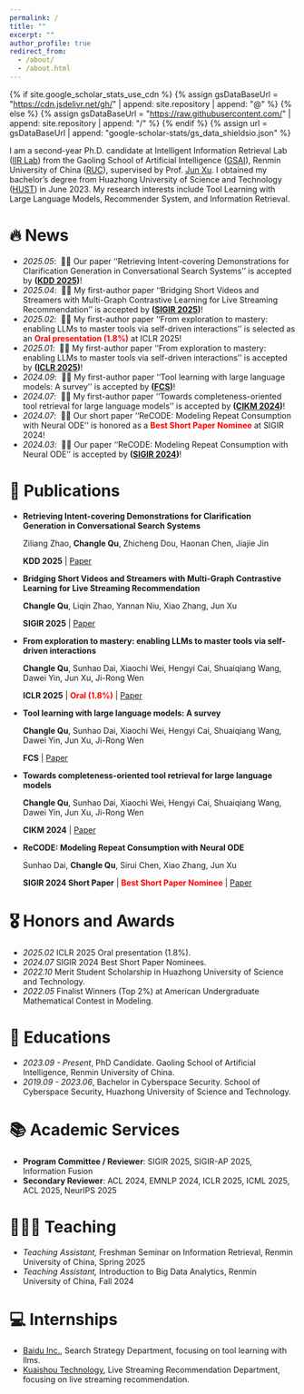 ```yaml
---
permalink: /
title: ""
excerpt: ""
author_profile: true
redirect_from: 
  - /about/
  - /about.html
---
```


{% if site.google_scholar_stats_use_cdn %}
{% assign gsDataBaseUrl = "https://cdn.jsdelivr.net/gh/" | append: site.repository | append: "@" %}
{% else %}
{% assign gsDataBaseUrl = "https://raw.githubusercontent.com/" | append: site.repository | append: "/" %}
{% endif %}
{% assign url = gsDataBaseUrl | append: "google-scholar-stats/gs_data_shieldsio.json" %}

<span class='anchor' id='about-me'></span>

I am a second-year Ph.D. candidate at Intelligent Information Retrieval Lab ([IIR Lab](https://ruc-iir-lab.github.io/)) from the Gaoling School of Artificial Intelligence ([GSAI](http://ai.ruc.edu.cn/)), Renmin University of China ([RUC](https://www.ruc.edu.cn)), supervised by Prof. [Jun Xu](https://scholar.google.com/citations?user=su14mcEAAAAJ). I obtained my bachelor’s degree from Huazhong University of Science and Technology ([HUST](https://www.hust.edu.cn)) in June 2023. My research interests include Tool Learning with Large Language Models, Recommender System, and Information Retrieval.


# 🔥 News
- *2025.05*: &nbsp;🎉🎉 Our paper ‘‘Retrieving Intent-covering Demonstrations for Clarification Generation in Conversational Search Systems’’ is accepted by **([KDD 2025](https://kdd2025.kdd.org/))**!
- *2025.04*: &nbsp;🎉🎉 My first-author paper ‘‘Bridging Short Videos and Streamers with Multi-Graph Contrastive Learning for Live Streaming Recommendation’’ is accepted by **([SIGIR 2025](https://sigir2025.dei.unipd.it/))**!
- *2025.02*: &nbsp;🎉🎉 My first-author paper ‘‘From exploration to mastery: enabling LLMs to master tools via self-driven interactions’’ is selected as an <span style="color: red;"><strong>Oral presentation (1.8%)</strong></span> at ICLR 2025!
- *2025.01*: &nbsp;🎉🎉 My first-author paper ‘‘From exploration to mastery: enabling LLMs to master tools via self-driven interactions’’ is accepted by **([ICLR 2025](https://iclr.cc/))**!
- *2024.09*: &nbsp;🎉🎉 My first-author paper ‘‘Tool learning with large language models: A survey’’ is accepted by **([FCS](https://journal.hep.com.cn/fcs))**!
- *2024.07*: &nbsp;🎉🎉 My first-author paper ‘‘Towards completeness-oriented tool retrieval for large language models’’ is accepted by **([CIKM 2024](https://cikm2024.org/))**!
- *2024.07*: &nbsp;🎉🎉 Our short paper ‘‘ReCODE: Modeling Repeat Consumption with Neural ODE’’ is honored as a <span style="color: red;"><strong>Best Short Paper Nominee</strong></span> at SIGIR 2024!
- *2024.03*: &nbsp;🎉🎉 Our paper ‘‘ReCODE: Modeling Repeat Consumption with Neural ODE’’ is accepted by **([SIGIR 2024](https://sigir-2024.github.io/))**!


# 📝 Publications 
- **Retrieving Intent-covering Demonstrations for Clarification Generation in Conversational Search Systems**

  Ziliang Zhao, **Changle Qu**, Zhicheng Dou, Haonan Chen, Jiajie Jin

  **KDD 2025** \| [Paper]() 

- **Bridging Short Videos and Streamers with Multi-Graph Contrastive Learning for Live Streaming Recommendation**

  **Changle Qu**, Liqin Zhao, Yannan Niu, Xiao Zhang, Jun Xu

  **SIGIR 2025** \| [Paper]() 

- **From exploration to mastery: enabling LLMs to master tools via self-driven interactions**

  **Changle Qu**, Sunhao Dai, Xiaochi Wei, Hengyi Cai, Shuaiqiang Wang, Dawei Yin, Jun Xu, Ji-Rong Wen

  **ICLR 2025** \| <span style="color: red;"><strong>Oral (1.8%)</strong></span> \| [Paper](https://openreview.net/pdf?id=QKBu1BOAwd)

- **Tool learning with large language models: A survey**

  **Changle Qu**, Sunhao Dai, Xiaochi Wei, Hengyi Cai, Shuaiqiang Wang, Dawei Yin, Jun Xu, Ji-Rong Wen

  **FCS** \| [Paper](https://arxiv.org/pdf/2405.17935)

- **Towards completeness-oriented tool retrieval for large language models**

  **Changle Qu**, Sunhao Dai, Xiaochi Wei, Hengyi Cai, Shuaiqiang Wang, Dawei Yin, Jun Xu, Ji-Rong Wen

  **CIKM 2024** \| [Paper](https://dl.acm.org/doi/10.1145/3627673.3679847) 

- **ReCODE: Modeling Repeat Consumption with Neural ODE**

  Sunhao Dai, **Changle Qu**, Sirui Chen, Xiao Zhang, Jun Xu

  **SIGIR 2024 Short Paper** \| <span style="color: red;"><strong>Best Short Paper Nominee</strong></span> \| [Paper](https://dl.acm.org/doi/abs/10.1145/3626772.3657936)


# 🎖 Honors and Awards
- *2025.02* ICLR 2025 Oral presentation (1.8%).
- *2024.07* SIGIR 2024 Best Short Paper Nominees. 
- *2022.10* Merit Student Scholarship in Huazhong University of Science and Technology.
- *2022.05* Finalist Winners (Top 2%) at American Undergraduate Mathematical Contest in Modeling.

# 📖 Educations
- *2023.09 - Present*, PhD Candidate. Gaoling School of Artificial Intelligence, Renmin University of China.
- *2019.09 - 2023.06*, Bachelor in Cyberspace Security. School of Cyberspace Security, Huazhong University of Science and Technology.

# 📚 Academic Services
- **Program Committee / Reviewer**: SIGIR 2025, SIGIR-AP 2025, Information Fusion
- **Secondary Reviewer**: ACL 2024, EMNLP 2024, ICLR 2025, ICML 2025, ACL 2025, NeurIPS 2025 

# 👩🏻‍🏫 Teaching
- *Teaching Assistant,* Freshman Seminar on Information Retrieval, Renmin University of China, Spring 2025
- *Teaching Assistant,* Introduction to Big Data Analytics, Renmin University of China, Fall 2024

  
# 💻 Internships
- [Baidu Inc.](https://searchscience.baidu.com/), Search Strategy Department, focusing on tool learning with llms.
- [Kuaishou Technology](https://www.kuaishou.com/), Live Streaming Recommendation Department, focusing on live streaming recommendation.

